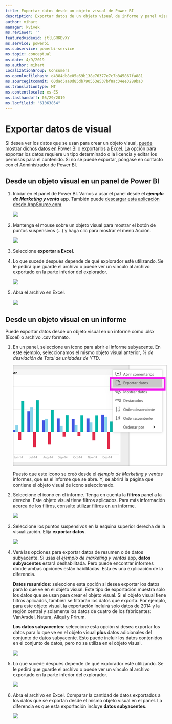 ```yaml
---
title: Exportar datos desde un objeto visual de Power BI
description: Exportar datos de un objeto visual de informe y panel visual y verlo en Excel.
author: mihart
manager: kvivek
ms.reviewer: ''
featuredvideoid: jtlLGRKBvXY
ms.service: powerbi
ms.subservice: powerbi-service
ms.topic: conceptual
ms.date: 4/9/2019
ms.author: mihart
LocalizationGroup: Consumers
ms.openlocfilehash: d4384db8e05a69b138e76377e7c7b845867fa881
ms.sourcegitcommit: 60dad5aa0d85db790553e537bf8ac34ee3289ba3
ms.translationtype: MT
ms.contentlocale: es-ES
ms.lasthandoff: 05/29/2019
ms.locfileid: "61063854"
---
```

# <a name="export-data-from-visual"></a>Exportar datos de visual
Si desea ver los datos que se usan para crear un objeto visual, [puede mostrar dichos datos en Power BI](end-user-show-data.md) o exportarlos a Excel. La opción para exportar los datos requiere un tipo determinado o la licencia y editar los permisos para el contenido. Si no se puede exportar, póngase en contacto con el Administrador de Power BI. 

## <a name="from-a-visual-on-a-power-bi-dashboard"></a>Desde un objeto visual en un panel de Power BI

1. Iniciar en el panel de Power BI. Vamos a usar el panel desde el ***ejemplo de Marketing y venta*** app. También puede [descargar esta aplicación desde AppSource.com](https://appsource.microsoft.com/en-us/product/power-bi/microsoft-retail-analysis-sample.salesandmarketingsample-preview?flightCodes=e2b06c7a-a438-4d99-9eb6-4324ce87f282).

    ![](media/end-user-export/power-bi-dashboard.png)

2. Mantenga el mouse sobre un objeto visual para mostrar el botón de puntos suspensivos (...) y haga clic para mostrar el menú Acción.

    ![](media/end-user-export/power-bi-dashboard-export-visual.png)

3. Seleccione **exportar a Excel**.

4. Lo que sucede después depende de qué explorador esté utilizando. Se le pedirá que guarde el archivo o puede ver un vínculo al archivo exportado en la parte inferior del explorador. 

    ![](media/end-user-export/power-bi-export-browser.png)

5. Abra el archivo en Excel.  

    ![](media/end-user-export/power-bi-excel.png)


## <a name="from-a-visual-in-a-report"></a>Desde un objeto visual en un informe
Puede exportar datos desde un objeto visual en un informe como .xlsx (Excel) o archivo .csv formato. 

1. En un panel, seleccione un icono para abrir el informe subyacente.  En este ejemplo, seleccionamos el mismo objeto visual anterior, *% de desviación de Total de unidades de YTD*. 

    ![](media/end-user-export/power-bi-export-report.png)

    Puesto que este icono se creó desde el *ejemplo de Marketing y ventas* informes, que es el informe que se abre. Y, se abrirá la página que contiene el objeto visual de icono seleccionado. 

2. Seleccione el icono en el informe. Tenga en cuenta la **filtros** panel a la derecha. Este objeto visual tiene filtros aplicados. Para más información acerca de los filtros, consulte [utilizar filtros en un informe](end-user-report-filter.md).

    ![](media/end-user-export/power-bi-export-filters.png)


3. Seleccione los puntos suspensivos en la esquina superior derecha de la visualización. Elija **exportar datos**.

    ![](media/end-user-export/power-bi-export-report2.png)

4. Verá las opciones para exportar datos de resumen o de datos subyacente. Si usas el *ejemplo de marketing y ventas* app, **datos subyacentes** estará deshabilitada. Pero puede encontrar informes donde ambas opciones están habilitadas. Esta es una explicación de la diferencia.

    **Datos resumidos**: seleccione esta opción si desea exportar los datos para lo que ve en el objeto visual.  Este tipo de exportación muestra solo los datos que se usan para crear el objeto visual. Si el objeto visual tiene filtros aplicados, también se filtrarán los datos que exporta. Por ejemplo, para este objeto visual, la exportación incluirá solo datos de 2014 y la región central y solamente los datos de cuatro de los fabricantes: VanArsdel, Natura, Aliqui y Prirum.
  

    **Los datos subyacentes**: seleccione esta opción si desea exportar los datos para lo que ve en el objeto visual **plus** datos adicionales del conjunto de datos subyacente.  Esto puede incluir los datos contenidos en el conjunto de datos, pero no se utiliza en el objeto visual. 

    ![](media/end-user-export/power-bi-export-report3.png)

5. Lo que sucede después depende de qué explorador esté utilizando. Se le pedirá que guarde el archivo o puede ver un vínculo al archivo exportado en la parte inferior del explorador. 

    ![](media/end-user-export/power-bi-export-edge.png)


7. Abra el archivo en Excel. Comparar la cantidad de datos exportados a los datos que se exportan desde el mismo objeto visual en el panel. La diferencia es que esta exportación incluye **datos subyacentes**. 

    ![](media/end-user-export/power-bi-underlying.png)

